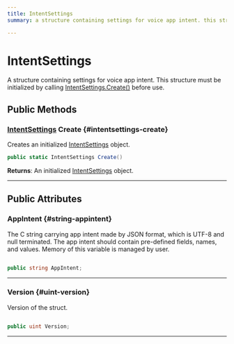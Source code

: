 ```yaml
---
title: IntentSettings
summary: a structure containing settings for voice app intent. this structure must be initialized by calling intentsettings.create before use. 

---
```


# IntentSettings




A structure containing settings for voice app intent. This structure must be initialized by calling [IntentSettings.Create()](/versioned_docs/version-22-May-2023/unity-api/api/UnityEngine.XR.MagicLeap/MLVoice/NativeBindings/UnityEngine.XR.MagicLeap.MLVoice.NativeBindings.IntentSettings.md#intentsettings-create) before use.   





## Public Methods

### [IntentSettings](/versioned_docs/version-22-May-2023/unity-api/api/UnityEngine.XR.MagicLeap/MLVoice/NativeBindings/UnityEngine.XR.MagicLeap.MLVoice.NativeBindings.IntentSettings.md) Create {#intentsettings-create}

Creates an initialized [IntentSettings](/versioned_docs/version-22-May-2023/unity-api/api/UnityEngine.XR.MagicLeap/MLVoice/NativeBindings/UnityEngine.XR.MagicLeap.MLVoice.NativeBindings.IntentSettings.md) object. 

```csharp
public static IntentSettings Create()
```






**Returns**: An initialized [IntentSettings](/versioned_docs/version-22-May-2023/unity-api/api/UnityEngine.XR.MagicLeap/MLVoice/NativeBindings/UnityEngine.XR.MagicLeap.MLVoice.NativeBindings.IntentSettings.md) object.



-----------

## Public Attributes

### AppIntent {#string-appintent}

The C string carrying app intent made by JSON format, which is UTF-8 and null terminated. The app intent should contain pre-defined fields, names, and values. Memory of this variable is managed by user. 

```csharp

public string AppIntent;

```






-----------

### Version {#uint-version}

Version of the struct. 

```csharp

public uint Version;

```






-----------


